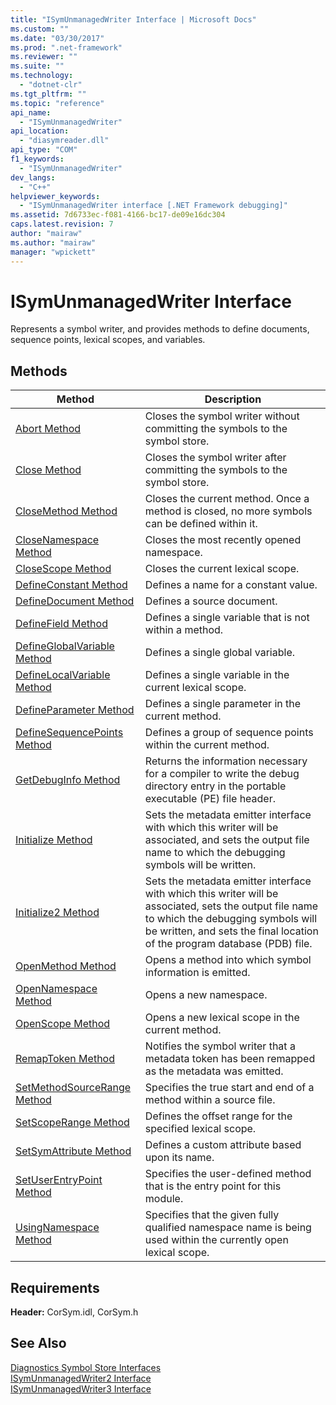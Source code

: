 ```yaml
---
title: "ISymUnmanagedWriter Interface | Microsoft Docs"
ms.custom: ""
ms.date: "03/30/2017"
ms.prod: ".net-framework"
ms.reviewer: ""
ms.suite: ""
ms.technology: 
  - "dotnet-clr"
ms.tgt_pltfrm: ""
ms.topic: "reference"
api_name: 
  - "ISymUnmanagedWriter"
api_location: 
  - "diasymreader.dll"
api_type: "COM"
f1_keywords: 
  - "ISymUnmanagedWriter"
dev_langs: 
  - "C++"
helpviewer_keywords: 
  - "ISymUnmanagedWriter interface [.NET Framework debugging]"
ms.assetid: 7d6733ec-f081-4166-bc17-de09e16dc304
caps.latest.revision: 7
author: "mairaw"
ms.author: "mairaw"
manager: "wpickett"
---
```

# ISymUnmanagedWriter Interface
Represents a symbol writer, and provides methods to define documents, sequence points, lexical scopes, and variables.  
  
## Methods  
  
|Method|Description|  
|------------|-----------------|  
|[Abort Method](../../../../docs/framework/unmanaged-api/diagnostics/isymunmanagedwriter-abort-method.md)|Closes the symbol writer without committing the symbols to the symbol store.|  
|[Close Method](../../../../docs/framework/unmanaged-api/diagnostics/isymunmanagedwriter-close-method.md)|Closes the symbol writer after committing the symbols to the symbol store.|  
|[CloseMethod Method](../../../../docs/framework/unmanaged-api/diagnostics/isymunmanagedwriter-closemethod-method.md)|Closes the current method. Once a method is closed, no more symbols can be defined within it.|  
|[CloseNamespace Method](../../../../docs/framework/unmanaged-api/diagnostics/isymunmanagedwriter-closenamespace-method.md)|Closes the most recently opened namespace.|  
|[CloseScope Method](../../../../docs/framework/unmanaged-api/diagnostics/isymunmanagedwriter-closescope-method.md)|Closes the current lexical scope.|  
|[DefineConstant Method](../../../../docs/framework/unmanaged-api/diagnostics/isymunmanagedwriter-defineconstant-method.md)|Defines a name for a constant value.|  
|[DefineDocument Method](../../../../docs/framework/unmanaged-api/diagnostics/isymunmanagedwriter-definedocument-method.md)|Defines a source document.|  
|[DefineField Method](../../../../docs/framework/unmanaged-api/diagnostics/isymunmanagedwriter-definefield-method.md)|Defines a single variable that is not within a method.|  
|[DefineGlobalVariable Method](../../../../docs/framework/unmanaged-api/diagnostics/isymunmanagedwriter-defineglobalvariable-method.md)|Defines a single global variable.|  
|[DefineLocalVariable Method](../../../../docs/framework/unmanaged-api/diagnostics/isymunmanagedwriter-definelocalvariable-method.md)|Defines a single variable in the current lexical scope.|  
|[DefineParameter Method](../../../../docs/framework/unmanaged-api/diagnostics/isymunmanagedwriter-defineparameter-method.md)|Defines a single parameter in the current method.|  
|[DefineSequencePoints Method](../../../../docs/framework/unmanaged-api/diagnostics/isymunmanagedwriter-definesequencepoints-method.md)|Defines a group of sequence points within the current method.|  
|[GetDebugInfo Method](../../../../docs/framework/unmanaged-api/diagnostics/isymunmanagedwriter-getdebuginfo-method.md)|Returns the information necessary for a compiler to write the debug directory entry in the portable executable (PE) file header.|  
|[Initialize Method](../../../../docs/framework/unmanaged-api/diagnostics/isymunmanagedwriter-initialize-method.md)|Sets the metadata emitter interface with which this writer will be associated, and sets the output file name to which the debugging symbols will be written.|  
|[Initialize2 Method](../../../../docs/framework/unmanaged-api/diagnostics/isymunmanagedwriter-initialize2-method.md)|Sets the metadata emitter interface with which this writer will be associated, sets the output file name to which the debugging symbols will be written, and sets the final location of the program database (PDB) file.|  
|[OpenMethod Method](../../../../docs/framework/unmanaged-api/diagnostics/isymunmanagedwriter-openmethod-method.md)|Opens a method into which symbol information is emitted.|  
|[OpenNamespace Method](../../../../docs/framework/unmanaged-api/diagnostics/isymunmanagedwriter-opennamespace-method.md)|Opens a new namespace.|  
|[OpenScope Method](../../../../docs/framework/unmanaged-api/diagnostics/isymunmanagedwriter-openscope-method.md)|Opens a new lexical scope in the current method.|  
|[RemapToken Method](../../../../docs/framework/unmanaged-api/diagnostics/isymunmanagedwriter-remaptoken-method.md)|Notifies the symbol writer that a metadata token has been remapped as the metadata was emitted.|  
|[SetMethodSourceRange Method](../../../../docs/framework/unmanaged-api/diagnostics/isymunmanagedwriter-setmethodsourcerange-method.md)|Specifies the true start and end of a method within a source file.|  
|[SetScopeRange Method](../../../../docs/framework/unmanaged-api/diagnostics/isymunmanagedwriter-setscoperange-method.md)|Defines the offset range for the specified lexical scope.|  
|[SetSymAttribute Method](../../../../docs/framework/unmanaged-api/diagnostics/isymunmanagedwriter-setsymattribute-method.md)|Defines a custom attribute based upon its name.|  
|[SetUserEntryPoint Method](../../../../docs/framework/unmanaged-api/diagnostics/isymunmanagedwriter-setuserentrypoint-method.md)|Specifies the user-defined method that is the entry point for this module.|  
|[UsingNamespace Method](../../../../docs/framework/unmanaged-api/diagnostics/isymunmanagedwriter-usingnamespace-method.md)|Specifies that the given fully qualified namespace name is being used within the currently open lexical scope.|  
  
## Requirements  
 **Header:** CorSym.idl, CorSym.h  
  
## See Also  
 [Diagnostics Symbol Store Interfaces](../../../../docs/framework/unmanaged-api/diagnostics/diagnostics-symbol-store-interfaces.md)   
 [ISymUnmanagedWriter2 Interface](../../../../docs/framework/unmanaged-api/diagnostics/isymunmanagedwriter2-interface.md)   
 [ISymUnmanagedWriter3 Interface](../../../../docs/framework/unmanaged-api/diagnostics/isymunmanagedwriter3-interface.md)